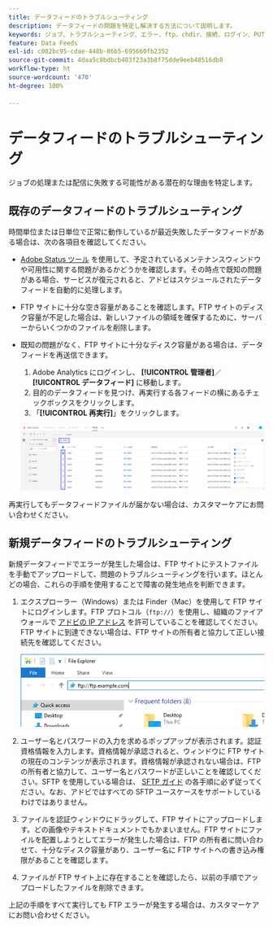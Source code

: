 ```yaml
---
title: データフィードのトラブルシューティング
description: データフィードの問題を特定し解決する方法について説明します。
keywords: ジョブ、トラブルシューティング、エラー、ftp、chdir、接続、ログイン、PUT
feature: Data Feeds
exl-id: c082bc95-cdae-448b-86b5-695660fb2352
source-git-commit: 4daa5c8bdbcb483f23a3b8f75dde9eeb48516db8
workflow-type: ht
source-wordcount: '470'
ht-degree: 100%

---
```


# データフィードのトラブルシューティング

ジョブの処理または配信に失敗する可能性がある潜在的な理由を特定します。

## 既存のデータフィードのトラブルシューティング

時間単位または日単位で正常に動作しているが最近失敗したデータフィードがある場合は、次の各項目を確認してください。

* [Adobe Status ツール](https://status.adobe.com/ja/experience_cloud) を使用して、予定されているメンテナンスウィンドウや可用性に関する問題があるかどうかを確認します。その時点で既知の問題がある場合、サービスが復元されると、アドビはスケジュールされたデータフィードを自動的に処理します。
* FTP サイトに十分な空き容量があることを確認します。FTP サイトのディスク容量が不足した場合は、新しいファイルの領域を確保するために、サーバーからいくつかのファイルを削除します。
* 既知の問題がなく、FTP サイトに十分なディスク容量がある場合は、データフィードを再送信できます。

   1. Adobe Analytics にログインし、 **[!UICONTROL 管理者]**／**[!UICONTROL データフィード]** に移動します。
   2. 目的のデータフィードを見つけ、再実行する各フィードの横にあるチェックボックスをクリックします。
   3. 「**[!UICONTROL 再実行]**」をクリックします。

   ![再実行](assets/rerun.png)

再実行してもデータフィードファイルが届かない場合は、カスタマーケアにお問い合わせください。

## 新規データフィードのトラブルシューティング

新規データフィードでエラーが発生した場合は、FTP サイトにテストファイルを手動でアップロードして、問題のトラブルシューティングを行います。ほとんどの場合、これらの手順を使用することで障害の発生地点を判断できます。

1. エクスプローラー（Windows）または Finder（Mac）を使用して FTP サイトにログインします。FTP プロトコル（`ftp://`）を使用し、組織のファイアウォールで [アドビの IP アドレス](/help/technotes/ip-addresses.md) を許可していることを確認してください。FTP サイトに到達できない場合は、FTP サイトの所有者と協力して正しい接続先を確認してください。

   ![エクスプローラー](assets/file_explorer.png)

2. ユーザー名とパスワードの入力を求めるポップアップが表示されます。認証資格情報を入力します。資格情報が承認されると、ウィンドウに FTP サイトの現在のコンテンツが表示されます。資格情報が承認されない場合は、FTP の所有者と協力して、ユーザー名とパスワードが正しいことを確認してください。SFTP を使用している場合は、 [SFTP ガイド](../ftp-and-sftp/c-sftp/ftp-sftp.md) の各手順に必ず従ってください。なお、アドビではすべての SFTP ユースケースをサポートしているわけではありません。
3. ファイルを認証ウィンドウにドラッグして、FTP サイトにアップロードします。どの画像やテキストドキュメントでもかまいません。FTP サイトにファイルを配置しようとしてエラーが発生した場合は、FTP の所有者に問い合わせて、十分なディスク容量があり、ユーザー名に FTP サイトへの書き込み権限があることを確認します。
4. ファイルが FTP サイト上に存在することを確認したら、以前の手順でアップロードしたファイルを削除できます。

上記の手順をすべて実行しても FTP エラーが発生する場合は、カスタマーケアにお問い合わせください。
